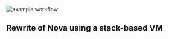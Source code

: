 ![example workflow](https://github.com/github/docs/actions/workflows/main.yml/badge.svg)
## Rewrite of Nova using a stack-based VM